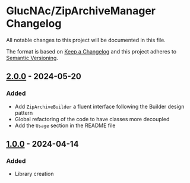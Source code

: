 # GlucNAc/ZipArchiveManager Changelog

All notable changes to this project will be documented in this file.

The format is based on [Keep a Changelog](http://keepachangelog.com/en/1.0.0/)
and this project adheres to [Semantic Versioning](http://semver.org/spec/v2.0.0.html).

## [2.0.0] - 2024-05-20

### Added

* Add `ZipArchiveBuilder` a fluent interface following the Builder design pattern
* Global refactoring of the code to have classes more decoupled
* Add the `Usage` section in the README file

## [1.0.0] - 2024-04-14

### Added

* Library creation

[1.0.0]: https://github.com/GlucNAc/ZipArchiveManager/tree/v1.0.0
[2.0.0]: https://github.com/GlucNAc/ZipArchiveManager/tree/v2.0.0
